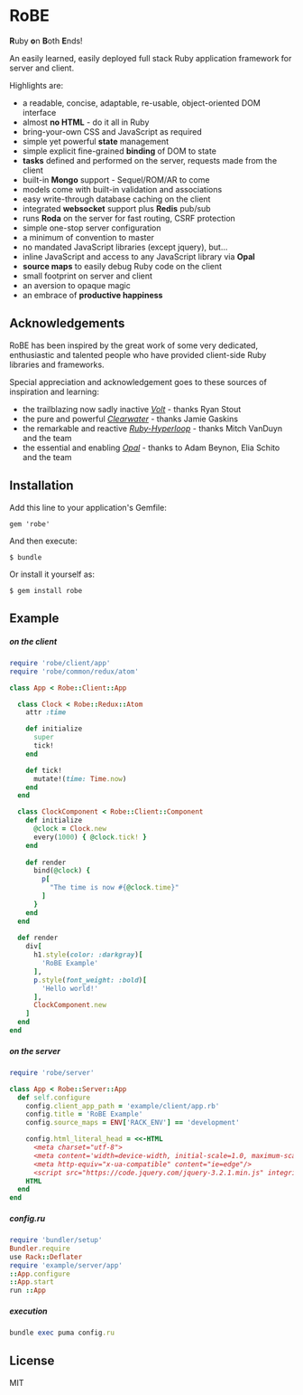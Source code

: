 # RoBE

**R**uby **o**n **B**oth **E**nds!

An easily learned, easily deployed full stack Ruby application framework for server and client.  

Highlights are:

- a readable, concise, adaptable, re-usable, object-oriented DOM interface
- almost **no HTML** - do it all in Ruby
- bring-your-own CSS and JavaScript as required  
- simple yet powerful **state** management
- simple explicit fine-grained **binding** of DOM to state  
- **tasks** defined and performed on the server, requests made from the client
- built-in **Mongo** support - Sequel/ROM/AR to come
- models come with built-in validation and associations 
- easy write-through database caching on the client 
- integrated **websocket** support plus **Redis** pub/sub  
- runs **Roda** on the server for fast routing, CSRF protection 
- simple one-stop server configuration
- a minimum of convention to master 
- no mandated JavaScript libraries (except jquery), but...
- inline JavaScript and access to any JavaScript library via **Opal** 
- **source maps** to easily debug Ruby code on the client
- small footprint on server and client
- an aversion to opaque magic
- an embrace of **productive happiness**  

## Acknowledgements

RoBE has been inspired by the great work of some very dedicated, enthusiastic and talented
people who have provided client-side Ruby libraries and frameworks. 

Special appreciation and acknowledgement goes to these sources of inspiration and learning:

- the trailblazing now sadly inactive [*Volt*](https://github.com/voltrb/volt) - thanks Ryan Stout
- the pure and powerful [*Clearwater*](https://github.com/clearwater-rb) - thanks Jamie Gaskins
- the remarkable and reactive [*Ruby-Hyperloop*](http://ruby-hyperloop.org) - thanks Mitch VanDuyn and the team
- the essential and enabling [*Opal*](http://opalrb.com/) - thanks to Adam Beynon, Elia Schito and the team  

## Installation

Add this line to your application's Gemfile:

    gem 'robe'

And then execute:

    $ bundle

Or install it yourself as:

    $ gem install robe


## Example

##### on the client

```ruby
require 'robe/client/app'
require 'robe/common/redux/atom'

class App < Robe::Client::App

  class Clock < Robe::Redux::Atom
    attr :time

    def initialize
      super
      tick!
    end  

    def tick!
      mutate!(time: Time.now)
    end
  end    

  class ClockComponent < Robe::Client::Component
    def initialize
      @clock = Clock.new
      every(1000) { @clock.tick! }
    end
    
    def render
      bind(@clock) {
        p[
          "The time is now #{@clock.time}"
        ]
      }    
    end
  end
  
  def render
    div[
      h1.style(color: :darkgray)[
        'RoBE Example'
      ],
      p.style(font_weight: :bold)[
        'Hello world!'
      ],
      ClockComponent.new
    ]
  end
end
```

##### on the server

```ruby
require 'robe/server'

class App < Robe::Server::App
  def self.configure
    config.client_app_path = 'example/client/app.rb'
    config.title = 'RoBE Example'
    config.source_maps = ENV['RACK_ENV'] == 'development'

    config.html_literal_head = <<-HTML
      <meta charset="utf-8">
      <meta content='width=device-width, initial-scale=1.0, maximum-scale=1.0, user-scalable=0' name='viewport' />
      <meta http-equiv="x-ua-compatible" content="ie=edge"/>  
      <script src="https://code.jquery.com/jquery-3.2.1.min.js" integrity="sha256-hwg4gsxgFZhOsEEamdOYGBf13FyQuiTwlAQgxVSNgt4=" crossorigin="anonymous"></script>
    HTML
  end
end
```

##### config.ru

```ruby
require 'bundler/setup'
Bundler.require
use Rack::Deflater
require 'example/server/app'
::App.configure
::App.start
run ::App
```

##### execution

```ruby
bundle exec puma config.ru
```

## License

MIT


